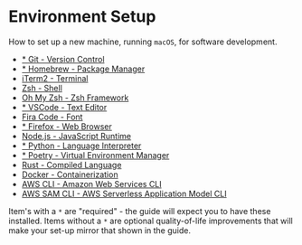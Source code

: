 # Environment Setup

How to set up a new machine, running `macOS`, for software development.

-   [* Git - Version Control](./chapters/0_Git/README.md)
-   [* Homebrew - Package Manager](./chapters/1_Homebrew/README.md)
-   [iTerm2 - Terminal](./chapters/2_iTerm2/README.md)
-   [Zsh - Shell](./chapters/3_ZSH/README.md)
-   [Oh My Zsh - Zsh Framework](./chapters/4_Oh_My_Zsh/README.md)
-   [* VSCode - Text Editor](./chapters/5_VSCode/README.md)
-   [Fira Code - Font](./chapters/6_Fira_Code/README.md)
-   [* Firefox - Web Browser](./chapters/7_Firefox/README.md)
-   [Node.js - JavaScript Runtime](./chapters/8_Node.js/README.md)
-   [* Python - Language Interpreter](./chapters/9_Python/README.md)
-   [* Poetry - Virtual Environment Manager](./chapters/10_Poetry/README.md)
-   [Rust - Compiled Language](./chapters/11_Rust/README.md)
-   [Docker - Containerization](./chapters/12_Docker/README.md)
-   [AWS CLI - Amazon Web Services CLI](./chapters/13_AWS_CLI/README.md)
-   [AWS SAM CLI - AWS Serverless Application Model CLI](./chapters/14_AWS_SAM_CLI/README.md)

Item's with a `*` are "required" - the guide will expect you to have these installed. Items without a `*` are optional quality-of-life improvements that will make your set-up mirror that shown in the guide. 